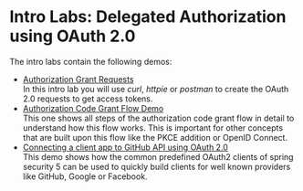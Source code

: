# Intro Labs: Delegated Authorization using OAuth 2.0

The intro labs contain the following demos:

* [Authorization Grant Requests](oauth-grants)  
  In this intro lab you will use _curl_, _httpie_ or _postman_ to create
  the OAuth 2.0 requests to get access tokens.
* [Authorization Code Grant Flow Demo](auth-code-demo)  
  This one shows all steps of the authorization code grant flow
  in detail to understand how this flow works. This is important for other concepts
  that are built upon this flow like the PKCE addition or OpenID Connect.
* [Connecting a client app to GitHub API using OAuth 2.0](github-client)  
  This demo shows how the common predefined OAuth2 clients
  of spring security 5 can be used to quickly build clients
  for well known providers like GitHub, Google or Facebook. 

